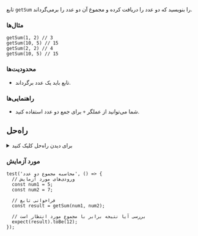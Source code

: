 تابع `getSum` را بنویسید که دو عدد را دریافت کرده و مجموع آن دو عدد را برمی‌گرداند.


### مثال‌ها

```JS
getSum(1, 2) // 3
getSum(10, 5) // 15
getSum(2, 2) // 4
getSum(10, 5) // 15
```

### محدودیت‌ها

- تابع باید یک عدد برگرداند.

### راهنمایی‌ها

- شما می‌توانید از عملگر `+` برای جمع دو عدد استفاده کنید.

## راه‌حل

<details>
  <summary>برای دیدن راه‌حل کلیک کنید</summary>

```JS
function getSum(a, b) {
  return a + b;
}
```

### توضیح

این چالش بسیار ساده است. ما یک تابع ایجاد کرده‌ایم که دو مقدار را دریافت می‌کند و آن دو مقدار را با هم جمع می‌کند. سپس مجموع آن دو مقدار را برمی‌گرداند.

</details>

### مورد آزمایش

```JS
test('محاسبه مجموع دو عدد', () => {
  // ورودی‌های مورد آزمایش
  const num1 = 5;
  const num2 = 7;

  // فراخوانی تابع
  const result = getSum(num1, num2);

  // بررسی آیا نتیجه برابر با مجموع مورد انتظار است
  expect(result).toBe(12);
});
```
